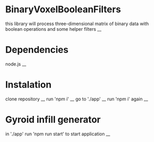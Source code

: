 # BinaryVoxelBooleanFilters
this library will process three-dimensional matrix of binary data with boolean operations and some helper filters __
# Dependencies
node.js __
# Instalation
clone repository __
run 'npm i' __
go to './app' __
run 'npm i' again __
# Gyroid infill generator
in './app' run 'npm run start' to start application __
